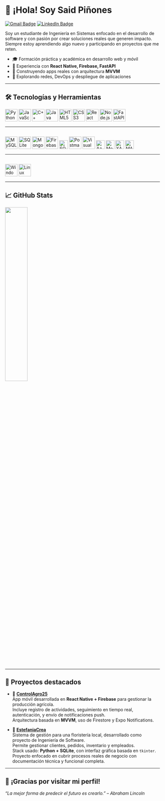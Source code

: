 # 👋 ¡Hola! Soy Said Piñones

[![Gmail Badge](https://img.shields.io/badge/Gmail-EA4335.svg?style=for-the-badge&logo=Gmail&logoColor=white)](mailto:ramoszaid5@gmail.com)
[![LinkedIn Badge](https://img.shields.io/badge/LinkedIn-0A66C2?style=for-the-badge&logo=linkedin&logoColor=white)](https://www.linkedin.com/in/rafaelpinones16/)

Soy un estudiante de Ingeniería en Sistemas enfocado en el desarrollo de software y con pasión por crear soluciones reales que generen impacto. Siempre estoy aprendiendo algo nuevo y participando en proyectos que me reten.  

- 🎓 Formación práctica y académica en desarrollo web y móvil  
- 🔧 Experiencia con **React Native, Firebase, FastAPI**  
- 📱 Construyendo apps reales con arquitectura **MVVM**  
- 🚀 Explorando redes, DevOps y despliegue de aplicaciones  

---

## 🛠️ Tecnologías y Herramientas

<div align="left">

<img alt="Python" src="https://cdn.jsdelivr.net/gh/devicons/devicon/icons/python/python-original.svg" width="40px"/>
<img alt="JavaScript" src="https://cdn.jsdelivr.net/gh/devicons/devicon/icons/javascript/javascript-original.svg" width="40px"/>
<img alt="C++" src="https://cdn.jsdelivr.net/gh/devicons/devicon/icons/cplusplus/cplusplus-original.svg" width="40px"/>
<img alt="Java" src="https://cdn.jsdelivr.net/gh/devicons/devicon/icons/java/java-original.svg" width="40px"/>
<img alt="HTML5" src="https://cdn.jsdelivr.net/gh/devicons/devicon/icons/html5/html5-original.svg" width="40px"/>
<img alt="CSS3" src="https://cdn.jsdelivr.net/gh/devicons/devicon/icons/css3/css3-original.svg" width="40px"/>
<img alt="React" src="https://cdn.jsdelivr.net/gh/devicons/devicon/icons/react/react-original.svg" width="40px"/>
<img alt="Node.js" src="https://cdn.jsdelivr.net/gh/devicons/devicon/icons/nodejs/nodejs-original.svg" width="40px"/>
<img alt="FastAPI" src="https://cdn.jsdelivr.net/gh/devicons/devicon/icons/fastapi/fastapi-original.svg" width="40px"/>

---

<br/>

<img alt="MySQL" src="https://cdn.jsdelivr.net/gh/devicons/devicon/icons/mysql/mysql-original.svg" width="40px"/>
<img alt="SQLite" src="https://cdn.jsdelivr.net/gh/devicons/devicon/icons/sqlite/sqlite-original.svg" width="40px"/>
<img alt="MongoDB" src="https://cdn.jsdelivr.net/gh/devicons/devicon/icons/mongodb/mongodb-original.svg" width="40px"/>
<img alt="Firebase" src="https://cdn.jsdelivr.net/gh/devicons/devicon/icons/firebase/firebase-plain.svg" width="40px"/>
<img alt="SQL Server" src="https://img.shields.io/badge/SQL%20Server-CC2927?style=flat-square&logo=microsoftsqlserver&logoColor=white" height="28px"/>
<img alt="Postman" src="https://cdn.jsdelivr.net/gh/devicons/devicon/icons/postman/postman-original.svg" width="40px"/>
<img alt="Visual Studio" src="https://cdn.jsdelivr.net/gh/devicons/devicon/icons/visualstudio/visualstudio-plain.svg" width="40px"/>
<img alt="Azure DevOps" src="https://img.shields.io/badge/Azure_DevOps-0078D7?style=flat-square&logo=azuredevops&logoColor=white" height="28px"/>
<img alt="MongoDB Compass" src="https://img.shields.io/badge/MongoDB_Compass-47A248?style=flat-square&logo=mongodb&logoColor=white" height="28px"/>
<img alt="XAMPP" src="https://img.shields.io/badge/XAMPP-FB7A24?style=flat-square&logo=apache&logoColor=white" height="28px"/>
<img alt="MAMP" src="https://img.shields.io/badge/MAMP-2C3E50?style=flat-square&logo=mamp&logoColor=white" height="28px"/>

---

<br/>

<img alt="Windows" src="https://cdn.jsdelivr.net/gh/devicons/devicon/icons/windows8/windows8-original.svg" width="40px"/>
<img alt="Linux" src="https://cdn.jsdelivr.net/gh/devicons/devicon/icons/linux/linux-original.svg" width="40px"/>

</div>

---

## 📈 GitHub Stats

<img src="https://github-readme-stats.vercel.app/api/top-langs/?username=SaidPR&layout=compact&theme=tokyonight" width="38%" />

---

## 🚧 Proyectos destacados

- 🌱 **[ControlAgro25](https://github.com/SaidPR/ControlAgro25)**  
  App móvil desarrollada en **React Native + Firebase** para gestionar la producción agrícola.  
  Incluye registro de actividades, seguimiento en tiempo real, autenticación, y envío de notificaciones push.  
  Arquitectura basada en **MVVM**, uso de Firestore y Expo Notifications.

- 💐 **[EstefaniaCrea](https://github.com/SaidPR/EstefaniaCrea)**  
  Sistema de gestión para una floristería local, desarrollado como proyecto de Ingeniería de Software.  
  Permite gestionar clientes, pedidos, inventario y empleados.  
  Stack usado: **Python + SQLite**, con interfaz gráfica basada en `tkinter`.  
  Proyecto enfocado en cubrir procesos reales de negocio con documentación técnica y funcional completa.

---

## 🙌 ¡Gracias por visitar mi perfil!

_“La mejor forma de predecir el futuro es crearlo.” – Abraham Lincoln_

